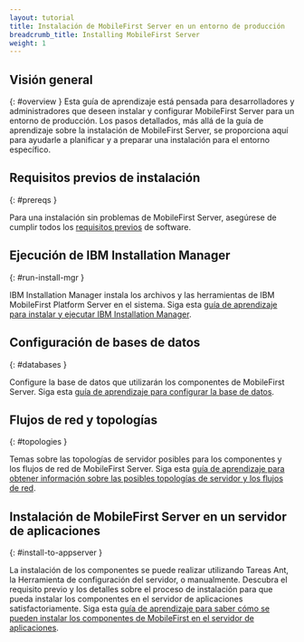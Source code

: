 ```yaml
---
layout: tutorial
title: Instalación de MobileFirst Server en un entorno de producción
breadcrumb_title: Installing MobileFirst Server
weight: 1
---
```

<!-- NLS_CHARSET=UTF-8 -->
## Visión general
{: #overview }
Esta guía de aprendizaje está pensada para desarrolladores y administradores que deseen instalar y configurar MobileFirst Server para un entorno de producción.
Los pasos detallados, más allá de la guía de aprendizaje sobre la instalación de MobileFirst Server, se proporciona aquí para ayudarle a planificar y a preparar una instalación para el entorno específico.


## Requisitos previos de instalación
{: #prereqs }

Para una instalación sin problemas de MobileFirst Server, asegúrese de cumplir todos los [requisitos previos](prereqs) de software.

## Ejecución de IBM Installation Manager
{: #run-install-mgr }

IBM Installation Manager instala los archivos y las herramientas de IBM MobileFirst Platform Server en el sistema. Siga esta [guía de aprendizaje para instalar y ejecutar IBM Installation Manager](../installation-manager).

## Configuración de bases de datos
{: #databases }

Configure la base de datos que utilizarán los componentes de MobileFirst Server. Siga esta [guía de aprendizaje para configurar la base de datos](databases).

## Flujos de red y topologías
{: #topologies }

Temas sobre las topologías de servidor posibles para los componentes y los flujos de red de MobileFirst Server. Siga esta [guía de aprendizaje para obtener información sobre las posibles topologías de servidor y los flujos de red](topologies).

## Instalación de MobileFirst Server en un servidor de aplicaciones 
{: #install-to-appserver }

La instalación de los componentes se puede realizar utilizando Tareas Ant, la Herramienta de configuración del servidor, o manualmente. Descubra el requisito previo y los detalles sobre el proceso de instalación para que pueda instalar los componentes en el servidor de aplicaciones satisfactoriamente. Siga esta [guía de aprendizaje para saber cómo se pueden instalar los componentes de MobileFirst en el servidor de aplicaciones](appserver).
